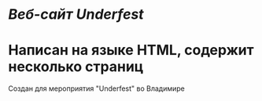 # *Веб-сайт Underfest*
# **Написан на языке HTML, содержит несколько страниц**
Создан для мероприятия "Underfest" во Владимире
